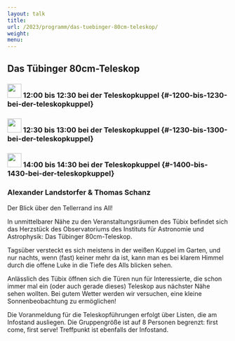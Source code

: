 ```yaml
---
layout: talk
title:
url: /2023/programm/das-tuebinger-80cm-teleskop/
weight:
menu:
---
```

## Das Tübinger 80cm-Teleskop

### <img height = "32" src="../../../images/talk.svg"> 12:00 bis 12:30 bei der Teleskopkuppel {#-1200-bis-1230-bei-der-teleskopkuppel}

### <img height = "32" src="../../../images/talk.svg"> 12:30 bis 13:00 bei der Teleskopkuppel {#-1230-bis-1300-bei-der-teleskopkuppel}

### <img height = "32" src="../../../images/talk.svg"> 14:00 bis 14:30 bei der Teleskopkuppel {#-1400-bis-1430-bei-der-teleskopkuppel}

### Alexander Landstorfer & Thomas Schanz

Der Blick über den Tellerrand ins All!

In unmittelbarer Nähe zu den Veranstaltungsräumen des Tübix befindet sich das Herzstück des Observatoriums des Instituts für Astronomie und Astrophysik: Das Tübinger 80cm-Teleskop.

Tagsüber versteckt es sich meistens in der weißen Kuppel im Garten, und nur nachts, wenn (fast) keiner mehr da ist, kann man es bei klarem Himmel durch die offene Luke in die Tiefe des Alls blicken sehen.

Anlässlich des Tübix öffnen sich die Türen nun für Interessierte, die schon immer mal ein (oder auch gerade dieses) Teleskop aus nächster Nähe sehen wollten. Bei gutem Wetter werden wir versuchen, eine kleine Sonnenbeobachtung zu ermöglichen!

Die Voranmeldung für die Teleskopführungen erfolgt über Listen, die am Infostand ausliegen. Die Gruppengröße ist auf 8 Personen begrenzt: first come, first serve! Treffpunkt ist ebenfalls der Infostand.
